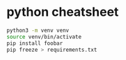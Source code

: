 # python cheatsheet

``` bash
python3 -m venv venv
source venv/bin/activate
pip install foobar
pip freeze > requirements.txt
```